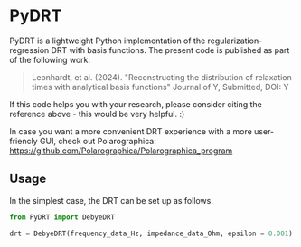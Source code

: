 # PyDRT
PyDRT is a lightweight Python implementation of the regularization-regression DRT with basis functions.
The present code is published as part of the following work:
> Leonhardt, et al. (2024). "Reconstructing the distribution of relaxation times with analytical basis functions" Journal of Y, Submitted, DOI: Y

If this code helps you with your research, please consider citing the reference above - this would be very helpful. :)

In case you want a more convenient DRT experience with a more user-friencly GUI, check out Polarographica:
https://github.com/Polarographica/Polarographica_program

## Usage
In the simplest case, the DRT can be set up as follows.
```python
from PyDRT import DebyeDRT

drt = DebyeDRT(frequency_data_Hz, impedance_data_Ohm, epsilon = 0.001)
```
